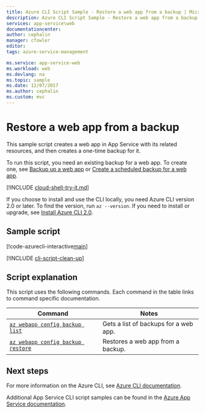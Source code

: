 ```yaml
---
title: Azure CLI Script Sample - Restore a web app from a backup | Microsoft Docs
description: Azure CLI Script Sample - Restore a web app from a backup
services: app-service\web
documentationcenter: 
author: cephalin
manager: cfowler
editor: 
tags: azure-service-management

ms.service: app-service-web
ms.workload: web
ms.devlang: na
ms.topic: sample
ms.date: 12/07/2017
ms.author: cephalin
ms.custom: mvc
---
```


# Restore a web app from a backup

This sample script creates a web app in App Service with its related resources, and then creates a one-time backup for it. 

To run this script, you need an existing backup for a web app. To create one, see [Backup up a web app](app-service-cli-backup-onetime.md) or [Create a scheduled backup for a web app](app-service-cli-backup-scheduled.md).

[!INCLUDE [cloud-shell-try-it.md](../../../includes/cloud-shell-try-it.md)]

If you choose to install and use the CLI locally, you need Azure CLI version 2.0 or later. To find the version, run `az --version`. If you need to install or upgrade, see [Install Azure CLI 2.0]( /cli/azure/install-azure-cli). 

## Sample script

[!code-azurecli-interactive[main](../../../cli_scripts/app-service/backup-restore/backup-restore.sh?highlight=3-4,9 "Restore a web app from a backup")]

[!INCLUDE [cli-script-clean-up](../../../includes/cli-script-clean-up.md)]

## Script explanation

This script uses the following commands. Each command in the table links to command specific documentation.

| Command | Notes |
|---|---|
| [`az webapp config backup list`](/cli/azure/webapp/config/backup?view=azure-cli-latest#az_webapp_config_backup_list) | Gets a list of backups for a web app. |
| [`az webapp config backup restore`](/cli/azure/webapp/config/backup?view=azure-cli-latest#az_webapp_config_backup_restore) | Restores a web app from a backup. |

## Next steps

For more information on the Azure CLI, see [Azure CLI documentation](https://docs.microsoft.com/cli/azure/overview).

Additional App Service CLI script samples can be found in the [Azure App Service documentation](../app-service-cli-samples.md).
